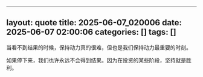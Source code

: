 ----
layout: quote
title: 2025-06-07_020006
date: 2025-06-07 02:00:06
categories: []
tags: []
----

当看不到结果的时候，保持动力真的很难，但也是我们保持动力最重要的时刻。

如果停下来，我们也许永远不会得到结果。因为在投资的某些阶段，坚持就是胜利。